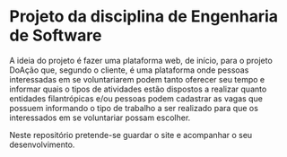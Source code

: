 # Projeto da disciplina de Engenharia de Software

A ideia do projeto é fazer uma plataforma web, de início, para o projeto DoAção que, segundo o cliente, é uma plataforma onde pessoas interessadas em se voluntariarem podem tanto oferecer seu tempo e informar quais o tipos de atividades estão dispostos a realizar quanto entidades filantrópicas e/ou pessoas podem cadastrar as vagas que possuem informando o tipo de trabalho a ser realizado para que os interessados em se voluntariar possam escolher.

Neste repositório pretende-se guardar o site e acompanhar o seu desenvolvimento.
